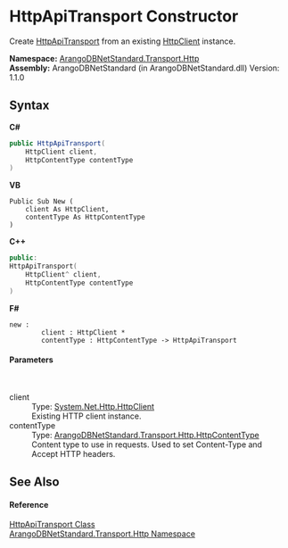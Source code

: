 # HttpApiTransport Constructor 
 

Create <a href="1a9b4516-9078-d867-e5f5-6a99e3f31ee4">HttpApiTransport</a> from an existing <a href="https://docs.microsoft.com/dotnet/api/system.net.http.httpclient" target="_blank" rel="noopener noreferrer">HttpClient</a> instance.

**Namespace:**&nbsp;<a href="366f5efc-7ad4-93ac-45db-23c7edb26915">ArangoDBNetStandard.Transport.Http</a><br />**Assembly:**&nbsp;ArangoDBNetStandard (in ArangoDBNetStandard.dll) Version: 1.1.0

## Syntax

**C#**<br />
``` C#
public HttpApiTransport(
	HttpClient client,
	HttpContentType contentType
)
```

**VB**<br />
``` VB
Public Sub New ( 
	client As HttpClient,
	contentType As HttpContentType
)
```

**C++**<br />
``` C++
public:
HttpApiTransport(
	HttpClient^ client, 
	HttpContentType contentType
)
```

**F#**<br />
``` F#
new : 
        client : HttpClient * 
        contentType : HttpContentType -> HttpApiTransport
```


#### Parameters
&nbsp;<dl><dt>client</dt><dd>Type: <a href="https://docs.microsoft.com/dotnet/api/system.net.http.httpclient" target="_blank" rel="noopener noreferrer">System.Net.Http.HttpClient</a><br />Existing HTTP client instance.</dd><dt>contentType</dt><dd>Type: <a href="56183d2e-bb8a-e461-7400-fa93dc27018a">ArangoDBNetStandard.Transport.Http.HttpContentType</a><br />Content type to use in requests. Used to set Content-Type and Accept HTTP headers.</dd></dl>

## See Also


#### Reference
<a href="1a9b4516-9078-d867-e5f5-6a99e3f31ee4">HttpApiTransport Class</a><br /><a href="366f5efc-7ad4-93ac-45db-23c7edb26915">ArangoDBNetStandard.Transport.Http Namespace</a><br />